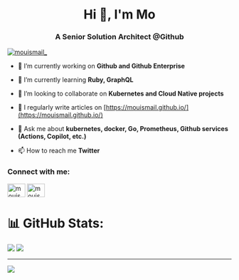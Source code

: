 <h1 align="center">Hi 👋, I'm Mo</h1>
<h3 align="center">A Senior Solution Architect @Github</h3>

<p align="left"> <a href="https://twitter.com/mouismail_" target="blank"><img src="https://img.shields.io/twitter/follow/mouismail_?logo=twitter&style=for-the-badge" alt="mouismail_" /></a> </p>

- 🔭 I’m currently working on **Github and Github Enterprise**

- 🌱 I’m currently learning **Ruby, GraphQL**

- 👯 I’m looking to collaborate on **Kubernetes and Cloud Native projects**

- 📝 I regularly write articles on [https://mouismail.github.io/](https://mouismail.github.io/)

- 💬 Ask me about **kubernetes, docker, Go, Prometheus, Github services (Actions, Copilot, etc.)**

- 📫 How to reach me **Twitter**

<h3 align="left">Connect with me:</h3>
<p align="left">
<a href="https://twitter.com/mouismail_" target="blank"><img align="center" src="https://raw.githubusercontent.com/rahuldkjain/github-profile-readme-generator/master/src/images/icons/Social/twitter.svg" alt="mouismail_" height="30" width="40" /></a>
<a href="https://linkedin.com/in/mouismail" target="blank"><img align="center" src="https://raw.githubusercontent.com/rahuldkjain/github-profile-readme-generator/master/src/images/icons/Social/linked-in-alt.svg" alt="mouismail" height="30" width="40" /></a>
</p>

# 📊 GitHub Stats:
![](https://github-readme-stats.vercel.app/api?username=mouismail&theme=dark&hide_border=false&include_all_commits=true&count_private=true)
![](https://github-readme-streak-stats.herokuapp.com/?user=mouismail&theme=dark&hide_border=false)<br/>

---
[![](https://visitcount.itsvg.in/api?id=mouismail&icon=0&color=0)](https://visitcount.itsvg.in)

